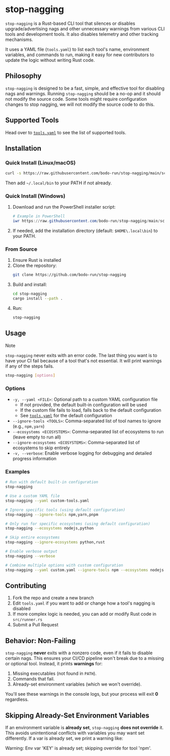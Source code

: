 # stop-nagging

`stop-nagging` is a Rust-based CLI tool that silences or disables upgrade/advertising nags and other unnecessary warnings from various CLI tools and development tools. It also disables telemetry and other tracking mechanisms.

It uses a YAML file (`tools.yaml`) to list each tool's name, environment variables, and commands to run, making it easy for new contributors to update the logic without writing Rust code.

## Philosophy

`stop-nagging` is designed to be a fast, simple, and effective tool for disabling nags and warnings. Running `stop-nagging` should be a no-op and it should not modify the source code. Some tools might require configuration changes to stop nagging, we will not modify the source code to do this.

## Supported Tools

Head over to [`tools.yaml`](tools.yaml) to see the list of supported tools.

## Installation

### Quick Install (Linux/macOS)

```bash
curl -s https://raw.githubusercontent.com/bodo-run/stop-nagging/main/scripts/install_stop_nagging.sh | bash
```

Then add `~/.local/bin` to your PATH if not already.

### Quick Install (Windows)

1. Download and run the PowerShell installer script:
   ```powershell
   # Example in PowerShell
   iwr https://raw.githubusercontent.com/bodo-run/stop-nagging/main/scripts/install_stop_nagging.ps1 -UseBasicParsing | iex
   ```
2. If needed, add the installation directory (default: `$HOME\.local\bin`) to your PATH.

### From Source

1. Ensure Rust is installed
2. Clone the repository:
   ```bash
   git clone https://github.com/bodo-run/stop-nagging
   ```
3. Build and install:
   ```bash
   cd stop-nagging
   cargo install --path .
   ```
4. Run:
   ```bash
   stop-nagging
   ```

## Usage

> [!NOTE]  
> `stop-nagging` never exits with an error code. The last thing you want is to have your CI fail because of a tool that's not essential. It will print warnings if any of the steps fails.

```bash
stop-nagging [options]
```

### Options

- `-y, --yaml <FILE>`: Optional path to a custom YAML configuration file
  - If not provided, the default built-in configuration will be used
  - If the custom file fails to load, falls back to the default configuration
  - See [`tools.yaml`](tools.yaml) for the default configuration
- `--ignore-tools <TOOLS>`: Comma-separated list of tool names to ignore (e.g., `npm,yarn`)
- `--ecosystems <ECOSYSTEMS>`: Comma-separated list of ecosystems to run (leave empty to run all)
- `--ignore-ecosystems <ECOSYSTEMS>`: Comma-separated list of ecosystems to skip entirely
- `-v, --verbose`: Enable verbose logging for debugging and detailed progress information

### Examples

```bash
# Run with default built-in configuration
stop-nagging

# Use a custom YAML file
stop-nagging --yaml custom-tools.yaml

# Ignore specific tools (using default configuration)
stop-nagging --ignore-tools npm,yarn,pnpm

# Only run for specific ecosystems (using default configuration)
stop-nagging --ecosystems nodejs,python

# Skip entire ecosystems
stop-nagging --ignore-ecosystems python,rust

# Enable verbose output
stop-nagging --verbose

# Combine multiple options with custom configuration
stop-nagging --yaml custom.yaml --ignore-tools npm --ecosystems nodejs --verbose
```

## Contributing

1. Fork the repo and create a new branch
2. Edit `tools.yaml` if you want to add or change how a tool's nagging is disabled
3. If more complex logic is needed, you can add or modify Rust code in `src/runner.rs`
4. Submit a Pull Request

## Behavior: Non-Failing

`stop-nagging` **never** exits with a nonzero code, even if it fails to disable certain nags. This ensures your CI/CD pipeline won't break due to a missing or optional tool. Instead, it prints **warnings** for:

1. Missing executables (not found in `PATH`).
2. Commands that fail.
3. Already-set environment variables (which we won't override).

You'll see these warnings in the console logs, but your process will exit **0** regardless.

## Skipping Already-Set Environment Variables

If an environment variable is **already set**, `stop-nagging` **does not override** it. This avoids unintentional conflicts with variables you may want set differently. If a var is already set, we print a warning like:

Warning: Env var 'KEY' is already set; skipping override for tool 'npm'.
